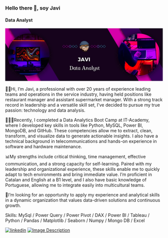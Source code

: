 ### Hello there 👋, soy Javi
#### Data Analyst 
![Texto alternativo](https://github.com/JaviDoria/JaviDoria/blob/7f08e555d1ad9e4b6b9a15eea76b31e520ffaa99/Banner.png)

👋🏼Hi, I’m Javi, a professional with over 20 years of experience leading teams and operations in the service industry, having held positions like restaurant manager and assistant supermarket manager. With a strong track record in leadership and a versatile skill set, I’ve decided to pursue my true passion: technology and data analysis.

👨🏻‍🎓Recently, I completed a Data Analytics Boot Camp at IT-Academy, where I developed key skills in tools like Python, MySQL, Power BI, MongoDB, and GitHub. These competencies allow me to extract, clean, transform, and visualize data to generate actionable insights. I also have a technical background in telecommunications and hands-on experience in software and hardware maintenance.

📊My strengths include critical thinking, time management, effective communication, and a strong capacity for self-learning. Paired with my leadership and organizational experience, these skills enable me to quickly adapt to tech environments and bring immediate value. I’m proficient in Catalan and English at a B1 level, and I also have basic knowledge of Portuguese, allowing me to integrate easily into multicultural teams.

👀I’m looking for an opportunity to apply my experience and analytical skills in a dynamic organization that values data-driven solutions and continuous growth.

Skills: MySql / Power Query / Power Pivot / DAX / Power BI / Tableau / Python / Pandas / Matplotlib / Seaborn / Numpy / Mongo DB / Excel


 [<img src='https://cdn.jsdelivr.net/npm/simple-icons@3.0.1/icons/linkedin.svg' alt='linkedin' height='40'>](https://www.linkedin.com/in/javier-doria/) [<img src='https://github.com/user-attachments/assets/d35ef14f-d3b3-4d4b-a058-601c5abe6c0b' alt='Image Description' width='50'>](https://www.datascienceportfol.io/JaviDoria)

